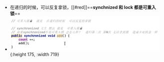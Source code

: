 - 在递归的时候，可以反复拿锁，[[#red]]==**synchnized  和 lock 都是可重入锁**==
- ![image.png](../assets/image_1690010171307_0.png){:height 175, :width 719}